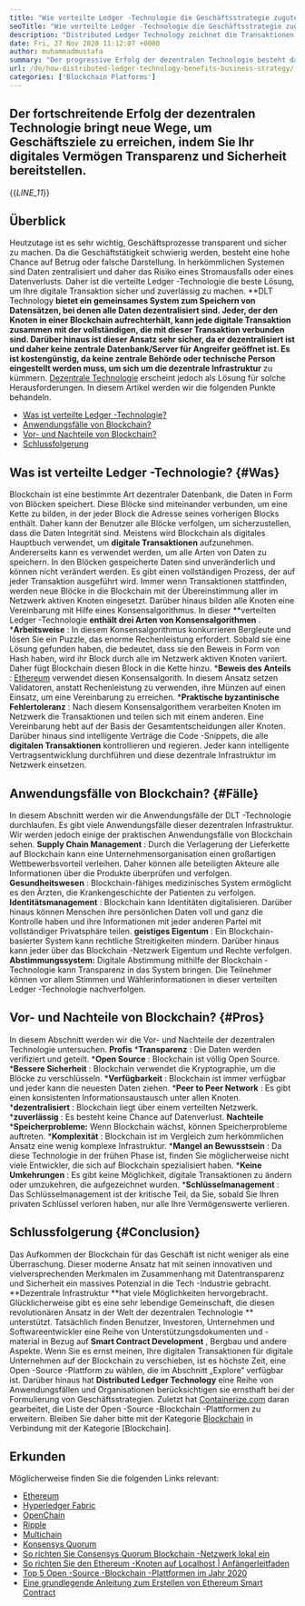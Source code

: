 ```yaml
---
title: "Wie verteilte Ledger -Technologie die Geschäftsstrategie zugute kommt" 
seoTitle: "Wie verteilte Ledger -Technologie die Geschäftsstrategie zugute kommt" 
description: "Distributed Ledger Technology zeichnet die Transaktionen auf eine nachvollziehbare Weise auf. In diesem Artikel geht es um die Auswirkungen der dezentralen Technologie auf die Wirtschaft." 
date: Fri, 27 Nov 2020 11:12:07 +0000
author: muhammadmustafa
summary: "Der progressive Erfolg der dezentralen Technologie besteht darin, neue Wege zu erreichen, um Geschäftsziele zu erreichen, indem Transparenz & amp; Sicherheit zu Ihren digitalen Vermögenswerten." 
url: /de/how-distributed-ledger-technology-benefits-business-strategy/
categories: ['Blockchain Platforms']
---
```


## Der fortschreitende Erfolg der dezentralen Technologie bringt neue Wege, um Geschäftsziele zu erreichen, indem Sie Ihr digitales Vermögen Transparenz und Sicherheit bereitstellen.
{{_LINE_11_}}

## Überblick
Heutzutage ist es sehr wichtig, Geschäftsprozesse transparent und sicher zu machen. Da die Geschäftstätigkeit schwierig werden, besteht eine hohe Chance auf Betrug oder falsche Darstellung. In herkömmlichen Systemen sind Daten zentralisiert und daher das Risiko eines Stromausfalls oder eines Datenverlusts. Daher ist die verteilte Ledger -Technologie die beste Lösung, um Ihre digitale Transaktion sicher und zuverlässig zu machen. **DLT Technology  **bietet ein gemeinsames System zum Speichern von Datensätzen, bei denen alle Daten dezentralisiert sind. Jeder, der den Knoten in einer Blockchain aufrechterhält, kann jede digitale Transaktion zusammen mit der vollständigen, die mit dieser Transaktion verbunden sind. Darüber hinaus ist dieser Ansatz sehr sicher, da er dezentralisiert ist und daher keine zentrale Datenbank/Server für Angreifer geöffnet ist. Es ist kostengünstig, da keine zentrale Behörde oder technische Person eingestellt werden muss, um sich um die dezentrale Infrastruktur**   zu kümmern. [Dezentrale Technologie][1] erscheint jedoch als Lösung für solche Herausforderungen.
In diesem Artikel werden wir die folgenden Punkte behandeln.
  * [Was ist verteilte Ledger -Technologie?][2]
  * [Anwendungsfälle von Blockchain?][3]
  * [Vor- und Nachteile von Blockchain?][4]
  * [Schlussfolgerung][5]

## Was ist verteilte Ledger -Technologie?   {#Was}
Blockchain ist eine bestimmte Art dezentraler Datenbank, die Daten in Form von Blöcken speichert. Diese Blöcke sind miteinander verbunden, um eine Kette zu bilden, in der jeder Block die Adresse seines vorherigen Blocks enthält. Daher kann der Benutzer alle Blöcke verfolgen, um sicherzustellen, dass die Daten Integrität sind. Meistens wird Blockchain als digitales Hauptbuch verwendet, um **digitale Transaktionen**  aufzunehmen. Andererseits kann es verwendet werden, um alle Arten von Daten zu speichern. In den Blöcken gespeicherte Daten sind unveränderlich und können nicht verändert werden.
Es gibt einen vollständigen Prozess, der auf jeder Transaktion ausgeführt wird. Immer wenn Transaktionen stattfinden, werden neue Blöcke in die Blockchain mit der Übereinstimmung aller im Netzwerk aktiven Knoten eingesetzt. Darüber hinaus bilden alle Knoten eine Vereinbarung mit Hilfe eines Konsensalgorithmus. In dieser **verteilten Ledger -Technologie  **enthält drei Arten von Konsensalgorithmen**  .
  ***Arbeitsweise** : In diesem Konsensalgorithmus konkurrieren Bergleute und lösen Sie ein Puzzle, das enorme Rechenleistung erfordert. Sobald sie eine Lösung gefunden haben, die bedeutet, dass sie den Beweis in Form von Hash haben, wird ihr Block durch alle im Netzwerk aktiven Knoten variiert. Daher fügt Blockchain diesen Block in die Kette hinzu.
  ***Beweis des Anteils** : [Ethereum][6] verwendet diesen Konsensalgorith. In diesem Ansatz setzen Validatoren, anstatt Rechenleistung zu verwenden, ihre Münzen auf einen Einsatz, um eine Vereinbarung zu erreichen.
  ***Praktische byzantinische Fehlertoleranz** : Nach diesem Konsensalgorithem verarbeiten Knoten im Netzwerk die Transaktionen und teilen sich mit einem anderen. Eine Vereinbarung hebt auf der Basis der Gesamtentscheidungen aller Knoten.
Darüber hinaus sind intelligente Verträge die Code -Snippets, die alle **digitalen Transaktionen**  kontrollieren und regieren. Jeder kann intelligente Vertragsentwicklung durchführen und diese dezentrale Infrastruktur im Netzwerk einsetzen.

## Anwendungsfälle von Blockchain?   {#Fälle}
In diesem Abschnitt werden wir die Anwendungsfälle der DLT -Technologie durchlaufen. Es gibt viele Anwendungsfälle dieser dezentralen Infrastruktur. Wir werden jedoch einige der praktischen Anwendungsfälle von Blockchain sehen.
**Supply Chain Management** : Durch die Verlagerung der Lieferkette auf Blockchain kann eine Unternehmensorganisation einen großartigen Wettbewerbsvorteil verleihen. Daher können alle beteiligten Akteure alle Informationen über die Produkte überprüfen und verfolgen.
**Gesundheitswesen** : Blockchain-fähiges medizinisches System ermöglicht es den Ärzten, die Krankengeschichte der Patienten zu verfolgen.
**Identitätsmanagement** : Blockchain kann Identitäten digitalisieren. Darüber hinaus können Menschen ihre persönlichen Daten voll und ganz die Kontrolle haben und ihre Informationen mit jeder anderen Partei mit vollständiger Privatsphäre teilen.
**geistiges Eigentum** : Ein Blockchain-basierter System kann rechtliche Streitigkeiten mindern. Darüber hinaus kann jeder über das Blockchain -Netzwerk Eigentum und Rechte verfolgen.
**Abstimmungssystem:**  Digitale Abstimmung mithilfe der Blockchain -Technologie kann Transparenz in das System bringen. Die Teilnehmer können vor allem Stimmen und Wählerinformationen in dieser verteilten Ledger -Technologie nachverfolgen.

## Vor- und Nachteile von Blockchain?   {#Pros}
In diesem Abschnitt werden wir die Vor- und Nachteile der dezentralen Technologie untersuchen.
**Profis** 
  ***Transparenz** : Die Daten werden verifiziert und geteilt.
  ***Open Source** : Blockchain ist völlig Open Source.
  ***Bessere Sicherheit** : Blockchain verwendet die Kryptographie, um die Blöcke zu verschlüsseln.
  ***Verfügbarkeit** : Blockchain ist immer verfügbar und jeder kann die neuesten Daten ziehen.
  ***Peer to Peer Network** : Es gibt einen konsistenten Informationsaustausch unter allen Knoten.
  ***dezentralisiert** : Blockchain liegt über einem verteilten Netzwerk.
  ***zuverlässig** : Es besteht keine Chance auf Datenverlust.
**Nachteile** 
  ***Speicherprobleme:**  Wenn Blockchain wächst, können Speicherprobleme auftreten.
  ***Komplexität** : Blockchain ist im Vergleich zum herkömmlichen Ansatz eine wenig komplexe Infrastruktur.
  ***Mangel an Bewusstsein** : Da diese Technologie in der frühen Phase ist, finden Sie möglicherweise nicht viele Entwickler, die sich auf Blockchain spezialisiert haben.
  ***Keine Umkehrungen** : Es gibt keine Möglichkeit, digitale Transaktionen zu ändern oder umzukehren, die aufgezeichnet wurden.
  ***Schlüsselmanagement** : Das Schlüsselmanagement ist der kritische Teil, da Sie, sobald Sie Ihren privaten Schlüssel verloren haben, nur alle Ihre Vermögenswerte verlieren.

## Schlussfolgerung   {#Conclusion}
Das Aufkommen der Blockchain für das Geschäft ist nicht weniger als eine Überraschung. Dieser moderne Ansatz hat mit seinen innovativen und vielversprechenden Merkmalen im Zusammenhang mit Datentransparenz und Sicherheit ein massives Potenzial in die Tech -Industrie gebracht. **Dezentrale Infrastruktur  **hat viele Möglichkeiten hervorgebracht. Glücklicherweise gibt es eine sehr lebendige Gemeinschaft, die diesen revolutionären Ansatz in der Welt der dezentralen Technologie **  unterstützt. Tatsächlich finden Benutzer, Investoren, Unternehmen und Softwareentwickler eine Reihe von Unterstützungsdokumenten und -material in Bezug auf  **Smart Contract Development**  , Bergbau und andere Aspekte. Wenn Sie es ernst meinen, Ihre digitalen Transaktionen für digitale Unternehmen auf der Blockchain zu verschieben, ist es höchste Zeit, eine Open -Source -Plattform zu wählen, die im Abschnitt „Explore“ verfügbar ist.
Darüber hinaus hat **Distributed Ledger Technology**  eine Reihe von Anwendungsfällen und Organisationen berücksichtigen sie ernsthaft bei der Formulierung von Geschäftsstrategien. Zuletzt hat [Containerize.com][7] daran gearbeitet, die Liste der Open -Source -Blockchain -Plattformen zu erweitern. Bleiben Sie daher bitte mit der Kategorie [Blockchain][1] in Verbindung mit der Kategorie [Blockchain].

## Erkunden
Möglicherweise finden Sie die folgenden Links relevant:
  * [Ethereum][6]
  * [Hyperledger Fabric][8]
  * [OpenChain][9]
  * [Ripple][10]
  * [Multichain][11]
  * [Konsensys Quorum][12]
  * [So richten Sie Consensys Quorum Blockchain -Netzwerk lokal ein][13]
  * [So richten Sie den Ethereum -Knoten auf Localhost | Anfängerleitfaden][14]
  * [Top 5 Open -Source -Blockchain -Plattformen im Jahr 2020][15]
  * [Eine grundlegende Anleitung zum Erstellen von Ethereum Smart Contract][16]

  
[1]: https://products.containerize.com/blockchain-platforms/
[2]: #what
[3]: #cases
[4]: #pros
[5]: #conclusion
[6]: https://products.containerize.com/blockchain-platforms/ethereum
[7]: https://www.containerize.com/
[8]: https://products.containerize.com/blockchain-platforms/hyperledger-fabric
[9]: https://products.containerize.com/blockchain-platforms/openchain
[10]: https://products.containerize.com/blockchain-platforms/ripple
[11]: https://products.containerize.com/blockchain-platforms/multichain
[12]: https://products.containerize.com/blockchain-platforms/consensys-quorum
[13]: https://blog.containerize.com/blockchain-platforms/how-to-setup-consensys-quorum-blockchain-network-locally/
[14]: https://blog.containerize.com/blockchain-platforms/what-is-testnet-how-to-deploy-it-ethereum-testnet/
[15]: https://blog.containerize.com/blockchain-platforms/top-5-open-source-blockchain-platforms-in-2020/
[16]: https://blog.containerize.com/

